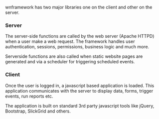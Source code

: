 wnframework has two major libraries one on the client and other on the server.

### Server

The server-side functions are called by the web server (Apache HTTPD) when a
user make a web request. The framework handles user authentication, sessions,
permissions, business logic and much more.

Serverside functions are also called when static website pages are generated
and via a scheduler for triggering scheduled events.

### Client

Once the user is logged in, a javascript based application is loaded. This
application communicates with the server to display data, forms, trigger
events, run reports etc.

The application is built on standard 3rd party javascript tools like jQuery,
Bootstrap, SlickGrid and others.

